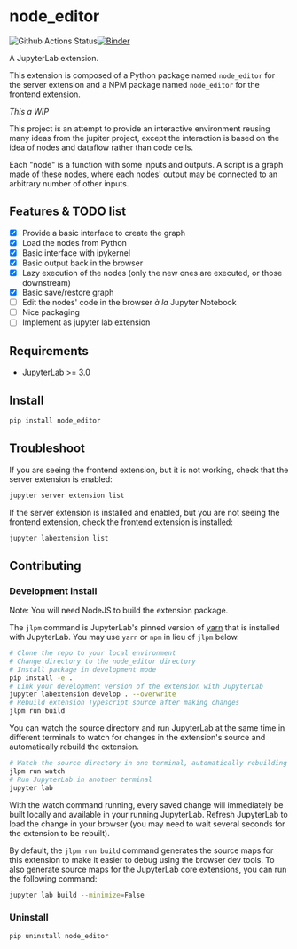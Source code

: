 # node_editor

![Github Actions Status](https://github.com/cphyc/node_editor/workflows/Build/badge.svg)[![Binder](https://mybinder.org/badge_logo.svg)](https://mybinder.org/v2/gh/cphyc/node_editor/main?urlpath=lab)

A JupyterLab extension.

This extension is composed of a Python package named `node_editor`
for the server extension and a NPM package named `node_editor`
for the frontend extension.

*This a WIP*

This project is an attempt to provide an interactive environment reusing many ideas from the jupiter project, except the interaction is based on the idea of nodes and dataflow rather than code cells.

Each "node" is a function with some inputs and outputs. A script is a graph made of these nodes, where each nodes' output may be connected to an arbitrary number of other inputs.

## Features & TODO list

- [x] Provide a basic interface to create the graph
- [x] Load the nodes from Python
- [x] Basic interface with ipykernel
- [x] Basic output back in the browser
- [x] Lazy execution of the nodes (only the new ones are executed, or those downstream)
- [x] Basic save/restore graph
- [ ] Edit the nodes' code in the browser _à la_ Jupyter Notebook
- [ ] Nice packaging
- [ ] Implement as jupyter lab extension

## Requirements

* JupyterLab >= 3.0

## Install

```bash
pip install node_editor
```


## Troubleshoot

If you are seeing the frontend extension, but it is not working, check
that the server extension is enabled:

```bash
jupyter server extension list
```

If the server extension is installed and enabled, but you are not seeing
the frontend extension, check the frontend extension is installed:

```bash
jupyter labextension list
```


## Contributing

### Development install

Note: You will need NodeJS to build the extension package.

The `jlpm` command is JupyterLab's pinned version of
[yarn](https://yarnpkg.com/) that is installed with JupyterLab. You may use
`yarn` or `npm` in lieu of `jlpm` below.

```bash
# Clone the repo to your local environment
# Change directory to the node_editor directory
# Install package in development mode
pip install -e .
# Link your development version of the extension with JupyterLab
jupyter labextension develop . --overwrite
# Rebuild extension Typescript source after making changes
jlpm run build
```

You can watch the source directory and run JupyterLab at the same time in different terminals to watch for changes in the extension's source and automatically rebuild the extension.

```bash
# Watch the source directory in one terminal, automatically rebuilding when needed
jlpm run watch
# Run JupyterLab in another terminal
jupyter lab
```

With the watch command running, every saved change will immediately be built locally and available in your running JupyterLab. Refresh JupyterLab to load the change in your browser (you may need to wait several seconds for the extension to be rebuilt).

By default, the `jlpm run build` command generates the source maps for this extension to make it easier to debug using the browser dev tools. To also generate source maps for the JupyterLab core extensions, you can run the following command:

```bash
jupyter lab build --minimize=False
```

### Uninstall

```bash
pip uninstall node_editor
```
